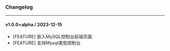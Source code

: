 ### Changelog
---
#### v1.0.0+alpha / 2023-12-15
* [FEATURE] 嵌入MySQL控制台前端页面
* [FEATURE] 支持Mysql类型控制台
